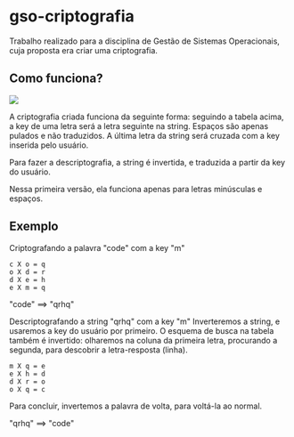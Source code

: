 # gso-criptografia

Trabalho realizado para a disciplina de Gestão de Sistemas Operacionais, cuja proposta era criar uma criptografia.

## Como funciona?

![](https://upload.wikimedia.org/wikipedia/commons/9/9a/Vigen%C3%A8re_square_shading.svg)

A criptografia criada funciona da seguinte forma: seguindo a tabela acima, a key de uma letra será a letra seguinte na string. Espaços são apenas pulados e não traduzidos. A última letra da string será cruzada com a key inserida pelo usuário.

Para fazer a descriptografia, a string é invertida, e traduzida a partir da key do usuário.

Nessa primeira versão, ela funciona apenas para letras minúsculas e espaços.

## Exemplo

Criptografando a palavra "code" com a key "m"
```
c X o = q
o X d = r
d X e = h
e X m = q
```
"code" ==> "qrhq"

Descriptografando a string "qrhq" com a key "m"
Inverteremos a string, e usaremos a key do usuário por primeiro.
O esquema de busca na tabela também é invertido: olharemos na coluna da primeira letra, procurando a segunda, para descobrir a letra-resposta (linha).
```
m X q = e
e X h = d
d X r = o
o X q = c
```
Para concluir, invertemos a palavra de volta, para voltá-la ao normal.

"qrhq" ==> "code"

